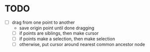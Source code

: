 # TODO

- [ ] drag from one point to another
  - save origin point until done dragging
  - [ ] if points are siblings, then make cursor
  - [ ] if points make a selection, then make selection
  - [ ] otherwise, put cursor around nearest common ancestor node